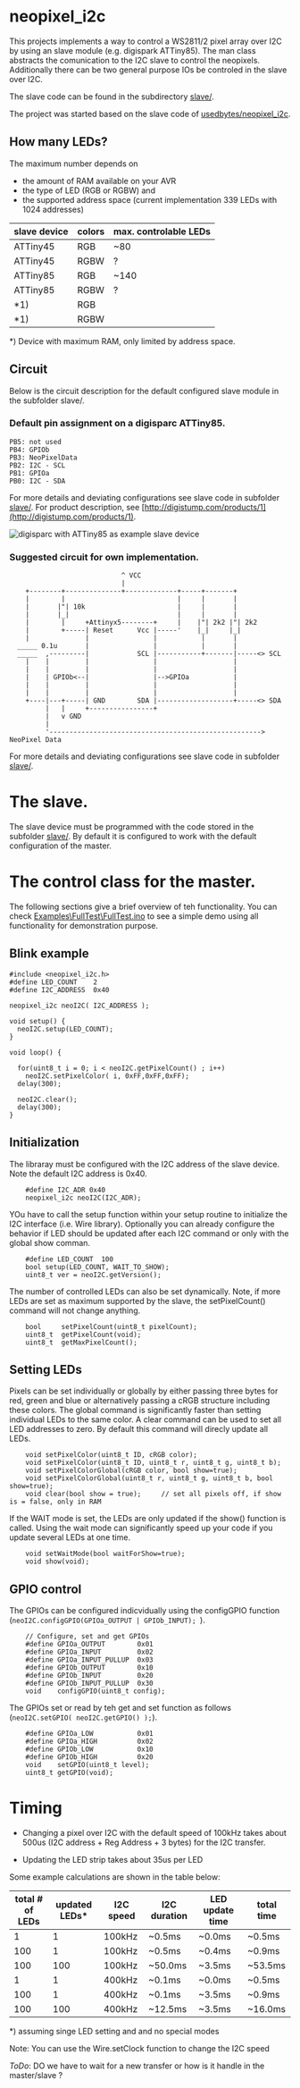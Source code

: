 # neopixel_i2c

This projects implements a way to control a WS2811/2 pixel array over 
I2C by using an slave module (e.g. digispark ATTiny85). The man class abstracts 
the comunication to the I2C slave to control the neopixels. Additionally there 
can be two general purpose IOs be controled in the slave over I2C.

The slave code can be found in the subdirectory [slave/](slave/).

The project was started based on the slave code of [usedbytes/neopixel_i2c](https://github.com/usedbytes/neopixel_i2c).

## How many LEDs?

The maximum number depends on 
  * the amount of RAM available on your AVR 
  * the type of LED (RGB or RGBW) and
  * the supported address space (current implementation 339 LEDs with 1024 addresses)

| slave device | colors | max. controlable LEDs  |
|--------------|--------|------------------------|
| ATTiny45     | RGB    | ~80                    |
| ATTiny45     | RGBW   |  ?                     |
| ATTiny85     | RGB    | ~140                   |
| ATTiny85     | RGBW   |  ?                     |
| *1)          | RGB    |                        |
| *1)          | RGBW   |                        |

*) Device with maximum RAM, only limited by address space.
 
## Circuit

Below is the circuit description for the default configured slave module in the subfolder slave/.

### Default pin assignment on a digisparc ATTiny85.

```
PB5: not used
PB4: GPIOb
PB3: NeoPixelData
PB2: I2C - SCL
PB1: GPIOa
PB0: I2C - SDA
```

For more details and deviating configurations see slave code in subfolder [slave/](slave/).
For product description, see [http://digistump.com/products/1](http://digistump.com/products/1).

![digisparc with ATTiny85 as example slave device](https://github.com/BastelBaus/neopixel_i2c/blob/master/digispark_ATTiny85.png)


### Suggested circuit for own implementation.

```
                            ^ VCC
                            |
    +--------+--------------+-------------+-----+-------+
    |        |                            |     |       |
    |       |"| 10k                       |     |       |
    |       |_|                           |     |       |
    |        |     +Attinyx5--------+     |    |"| 2k2 |"| 2k2
    |        +-----| Reset      Vcc |-----'    |_|     |_|
    |              |                |           |       |
  _____ 0.1u       |                |           |       |
  _____  ,---------|            SCL |-----------+-------|-----<> SCL
    |    |         |                |                   |
    |    |         |                |                   |
    |    | GPIOb<--|                |-->GPIOa           |
    |    |         |                |                   |
    |    |         |                |                   |
    +----|---+-----| GND        SDA |-------------------+-----<> SDA
         |   |     +----------------+
         |   v GND
         |
         '-----------------------------------------------------> NeoPixel Data

```

For more details and deviating configurations see slave code in subfolder [slave/](slave/).

# The slave.

The slave device must be programmed with the code stored in the subfolder [slave/](slave/). 
By default it is configured to work with the default configuration of the master.

# The control class for the master.

The following sections give a brief overview of teh functionality. You can check 
[Examples\FullTest\FullTest.ino](Examples\FullTest\FullTest.ino) to see a simple demo 
using all functionality for demonstration purpose.

## Blink example

```
#include <neopixel_i2c.h>
#define LED_COUNT    2
#define I2C_ADDRESS  0x40

neopixel_i2c neoI2C( I2C_ADDRESS );

void setup() {
  neoI2C.setup(LED_COUNT); 
}

void loop() {

  for(uint8_t i = 0; i < neoI2C.getPixelCount() ; i++)
    neoI2C.setPixelColor( i, 0xFF,0xFF,0xFF);
  delay(300);
  
  neoI2C.clear();
  delay(300);
}
```


## Initialization

The libraray must be configured with the I2C address of the slave device. Note the 
default I2C address is 0x40.

```
    #define I2C_ADR 0x40
	neopixel_i2c neoI2C(I2C_ADR);
```

YOu have to call the setup function within your setup routine to initialize the
I2C interface (i.e. Wire library). Optionally you can already configure the behavior 
if LED should be updated after each I2C command or only with the global show comman.

```
	#define LED_COUNT  100
	bool setup(LED_COUNT, WAIT_TO_SHOW);
    uint8_t ver = neoI2C.getVersion();     
```
	
The number of controlled LEDs can also be set dynamically. Note, if more 
LEDs are set as maximum supported by the slave, the setPixelCount() command
will not change anything.
 
```
	bool     setPixelCount(uint8_t pixelCount);
	uint8_t  getPixelCount(void);
    uint8_t  getMaxPixelCount();
```

## Setting LEDs

Pixels can be set individually or globally by either passing three bytes for red, 
green and blue or alternatively passing a cRGB structure including these colors. The 
global command is significantly faster than setting individual LEDs to the same color.
A clear command can be used to set all LED addresses to zero. By default this 
command will direcly update all LEDs.

```
    void setPixelColor(uint8_t ID, cRGB color); 
    void setPixelColor(uint8_t ID, uint8_t r, uint8_t g, uint8_t b); 
    void setPixelColorGlobal(cRGB color, bool show=true); 
    void setPixelColorGlobal(uint8_t r, uint8_t g, uint8_t b, bool show=true);
    void clear(bool show = true);     // set all pixels off, if show is = false, only in RAM
```

If the WAIT mode is set, the LEDs are only updated if the show() function is called. Using 
the wait mode can significantly speed up your code if you update several LEDs at one time.
```
	void setWaitMode(bool waitForShow=true);   
    void show(void);
```
	
## GPIO control

The GPIOs can be configured indicvidually using the configGPIO function (```neoI2C.configGPIO(GPIOa_OUTPUT | GPIOb_INPUT); ```).

```
    // Configure, set and get GPIOs
	#define GPIOa_OUTPUT		0x01
	#define GPIOa_INPUT			0x02
	#define GPIOa_INPUT_PULLUP  0x03
	#define GPIOb_OUTPUT		0x10
	#define GPIOb_INPUT			0x20
	#define GPIOb_INPUT_PULLUP  0x30	
	void    configGPIO(uint8_t config);
```

The GPIOs set or read by teh get and set function as follows (```neoI2C.setGPIO( neoI2C.getGPIO() );```).
	
```
	#define GPIOa_LOW  			0x01	
	#define GPIOa_HIGH 			0x02	
	#define GPIOb_LOW  			0x10	
	#define GPIOb_HIGH  		0x20	
	void    setGPIO(uint8_t level);
	uint8_t getGPIO(void);
```

# **Timing**

* Changing a pixel over I2C with the default speed of 100kHz takes about 
500us (I2C address + Reg Address + 3 bytes) for the I2C transfer.

* Updating the LED strip takes about 35us per LED

Some example calculations are shown in the table below:

| total \# of LEDs | updated LEDs* | I2C speed  | I2C duration  | LED update time  | total time|
|------------------|---------------|------------|---------------|------------------|-----------|
|                1 |            1  |   100kHz   |       ~0.5ms  |           ~0.0ms |    ~0.5ms |
|              100 |            1  |   100kHz   |       ~0.5ms  |           ~0.4ms |    ~0.9ms |
|              100 |          100  |   100kHz   |      ~50.0ms  |           ~3.5ms |   ~53.5ms |
|                1 |            1  |   400kHz   |       ~0.1ms  |           ~0.0ms |    ~0.5ms |
|              100 |            1  |   400kHz   |       ~0.1ms  |           ~3.5ms |    ~0.9ms |
|              100 |          100  |   400kHz   |      ~12.5ms  |           ~3.5ms |   ~16.0ms |

*) assuming singe LED setting and and no special modes

Note: You can use the Wire.setClock function to change the I2C speed

*ToDo*: DO we have to wait for a new transfer or how is it handle in the master/slave ?


